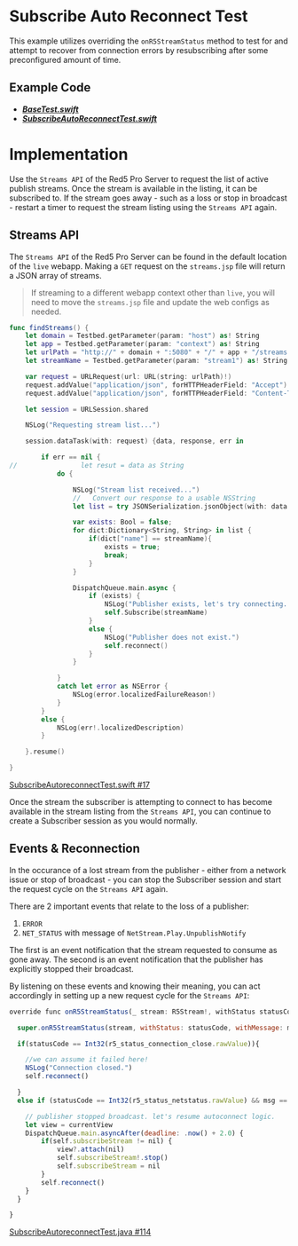 # Subscribe Auto Reconnect Test

This example utilizes overriding the `onR5StreamStatus` method to test for and attempt to recover from connection errors by resubscribing after some preconfigured amount of time.

## Example Code

- **_[BaseTest.swift](../BaseTest.swift)_**
- **_[SubscribeAutoReconnectTest.swift](SubscribeAutoReconnectTest.swift)_**

# Implementation

Use the `Streams API` of the Red5 Pro Server to request the list of active publish streams. Once the stream is available in the listing, it can be subscribed to.
If the stream goes away - such as a loss or stop in broadcast - restart a timer to request the stream listing using the `Streams API` again.

## Streams API

The `Streams API` of the Red5 Pro Server can be found in the default location of the `live` webapp. Making a `GET` request on the `streams.jsp` file will return a JSON array of streams.

> If streaming to a different webapp context other than `live`, you will need to move the `streams.jsp` file and update the web configs as needed.

```swift
func findStreams() {
    let domain = Testbed.getParameter(param: "host") as! String
    let app = Testbed.getParameter(param: "context") as! String
    let urlPath = "http://" + domain + ":5080" + "/" + app + "/streams.jsp"
    let streamName = Testbed.getParameter(param: "stream1") as! String

    var request = URLRequest(url: URL(string: urlPath)!)
    request.addValue("application/json", forHTTPHeaderField: "Accept")
    request.addValue("application/json", forHTTPHeaderField: "Content-Type")

    let session = URLSession.shared

    NSLog("Requesting stream list...")

    session.dataTask(with: request) {data, response, err in

        if err == nil {
//                let resut = data as String
            do {

                NSLog("Stream list received...")
                //   Convert our response to a usable NSString
                let list = try JSONSerialization.jsonObject(with: data!) as! Array<Dictionary<String, String>>;

                var exists: Bool = false;
                for dict:Dictionary<String, String> in list {
                    if(dict["name"] == streamName){
                        exists = true;
                        break;
                    }
                }

                DispatchQueue.main.async {
                    if (exists) {
                        NSLog("Publisher exists, let's try connecting...")
                        self.Subscribe(streamName)
                    }
                    else {
                        NSLog("Publisher does not exist.")
                        self.reconnect()
                    }
                }

            }
            catch let error as NSError {
                NSLog(error.localizedFailureReason!)
            }
        }
        else {
            NSLog(err!.localizedDescription)
        }

    }.resume()

}
```

[SubscribeAutoreconnectTest.swift #17](SubscribeAutoreconnectTest.swift#L17)

Once the stream the subscriber is attempting to connect to has become available in the stream listing from the `Streams API`, you can continue to create a Subscriber session as you would normally.

## Events & Reconnection

In the occurance of a lost stream from the publisher - either from a network issue or stop of broadcast - you can stop the Subscriber session and start the request cycle on the `Streams API` again.

There are 2 important events that relate to the loss of a publisher:

1. `ERROR`
2. `NET_STATUS` with message of `NetStream.Play.UnpublishNotify`

The first is an event notification that the stream requested to consume as gone away. The second is an event notification that the publisher has explicitly stopped their broadcast.

By listening on these events and knowing their meaning, you can act accordingly in setting up a new request cycle for the `Streams API`:

```javascript
override func onR5StreamStatus(_ stream: R5Stream!, withStatus statusCode: Int32, withMessage msg: String!) {

  super.onR5StreamStatus(stream, withStatus: statusCode, withMessage: msg)

  if(statusCode == Int32(r5_status_connection_close.rawValue)){

    //we can assume it failed here!
    NSLog("Connection closed.")
    self.reconnect()

  }
  else if (statusCode == Int32(r5_status_netstatus.rawValue) && msg == "NetStream.Play.UnpublishNotify") {

    // publisher stopped broadcast. let's resume autoconnect logic.
    let view = currentView
    DispatchQueue.main.asyncAfter(deadline: .now() + 2.0) {
        if(self.subscribeStream != nil) {
            view?.attach(nil)
            self.subscribeStream!.stop()
            self.subscribeStream = nil
        }
        self.reconnect()
    }
  }

}
```

[SubscribeAutoreconnectTest.java #114](SubscribeAutoreconnectTest.java#L114)
